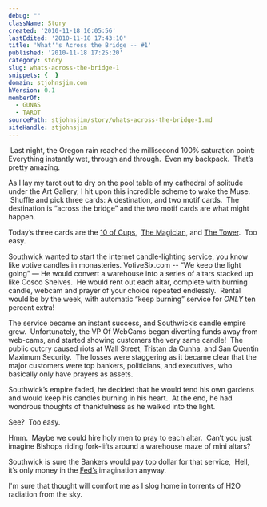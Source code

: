 ```yaml
---
debug: ""
className: Story
created: '2010-11-18 16:05:56'
lastEdited: '2010-11-18 17:43:10'
title: 'What''s Across the Bridge -- #1'
published: '2010-11-18 17:25:20'
category: story
slug: whats-across-the-bridge-1
snippets: {  }
domain: stjohnsjim.com
hVersion: 0.1
memberOf:
  - GUNAS
  - TAROT
sourcePath: stjohnsjim/story/whats-across-the-bridge-1.md
siteHandle: stjohnsjim
---
```

&nbsp;Last night, the Oregon rain reached the millisecond 100% saturation point:&nbsp; Everything instantly wet, through and through.&nbsp; Even my backpack.&nbsp; That&rsquo;s pretty amazing.

As I lay my tarot out to dry on the pool table of my cathedral of solitude under the Art Gallery, I hit upon this incredible scheme to wake the Muse. &nbsp;Shuffle and pick three cards: A destination, and two motif cards.&nbsp; The destination is &ldquo;across the bridge&rdquo; and the two motif cards are what might happen.

Today&rsquo;s three cards are the [10 of Cups][0],&nbsp; [The Magician][1], and [The Tower][2].&nbsp; Too easy.

Southwick wanted to start the internet candle-lighting service, you know like votive candles in monasteries. VotiveSix.com -- &ldquo;We keep the light going&rdquo; &mdash; He would convert a warehouse into a series of altars stacked up like Cosco Shelves.&nbsp; He would rent out each altar, complete with burning candle, webcam and prayer of your choice repeated endlessly.&nbsp; Rental would be by the week, with automatic &ldquo;keep burning&rdquo; service for _ONLY_ ten percent extra!

The service became an instant success, and Southwick&rsquo;s candle empire grew.&nbsp; Unfortunately, the VP Of WebCams began diverting funds away from web-cams, and started showing customers the very same candle!&nbsp; The public outcry caused riots at Wall Street, [Tristan da Cunha][3], and San Quentin Maximum Security.&nbsp; The losses were staggering as it became clear that the major customers were top bankers, politicians, and executives, who basically only have prayers as assets.

Southwick&rsquo;s empire faded, he decided that he would tend his own gardens and would keep his candles burning in his heart.&nbsp; At the end, he had wondrous thoughts of thankfulness as he walked into the light.

See?&nbsp; Too easy.

Hmm.&nbsp; Maybe we could hire holy men to pray to each altar.&nbsp; Can&rsquo;t you just imagine Bishops riding fork-lifts around a warehouse maze of mini altars?

Southwick is sure&nbsp;the Bankers would pay top dollar for that service,&nbsp; Hell, it&rsquo;s only money in the [Fed&rsquo;s][4] imagination anyway.

I'm sure that thought will comfort me as I slog home in torrents of H2O radiation from the sky.



[0]: http://blissblvd.com/the-tarot/ten-of-cups/
[1]: http://blissblvd.com/the-tarot/the-magician-major-arcana-i/
[2]: http://blissblvd.com/the-tarot/the-tower-major-arcana-xvi/
[3]: http://www.tristandc.com/
[4]: http://www.google.com/search?q=federal+reserve&amp;ie=UTF-8&amp;oe=UTF-8